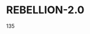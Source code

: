 # REBELLION-2.0                                                                                                          

135

